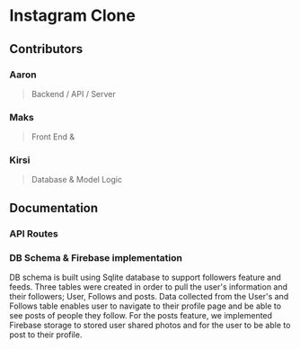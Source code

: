 # Instagram Clone

## Contributors

### Aaron

> Backend / API / Server

### Maks

> Front End &

### Kirsi

> Database & Model Logic

## Documentation

### API Routes

### DB Schema & Firebase implementation

DB schema is built using Sqlite database to support followers feature and feeds. 
Three tables were created in order to pull the user's information and their followers; 
User, Follows and posts. 
Data collected from the User's and Follows table enables user to navigate to their profile page and be able to see posts of people they follow. 
For the posts feature, we implemented Firebase storage to stored user shared photos and for the user to be able to post to their profile. 










